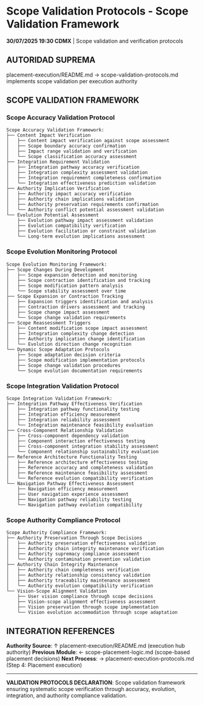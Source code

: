 # Scope Validation Protocols - Scope Validation Framework

**30/07/2025 19:30 CDMX** | Scope validation and verification protocols

## AUTORIDAD SUPREMA
placement-execution/README.md → scope-validation-protocols.md implements scope validation per execution authority

## SCOPE VALIDATION FRAMEWORK

### **Scope Accuracy Validation Protocol**
```
Scope Accuracy Validation Framework:
├── Content Impact Verification
│   ├── Content impact verification against scope assessment
│   ├── Scope boundary accuracy confirmation
│   ├── Impact range validation and verification
│   └── Scope classification accuracy assessment
├── Integration Requirement Validation
│   ├── Integration pathway accuracy verification
│   ├── Integration complexity assessment validation
│   ├── Integration requirement completeness confirmation
│   └── Integration effectiveness prediction validation
├── Authority Implication Verification
│   ├── Authority impact accuracy verification
│   ├── Authority chain implications validation
│   ├── Authority preservation requirements confirmation
│   └── Authority conflict potential assessment validation
└── Evolution Potential Assessment
    ├── Evolution pathway impact assessment validation
    ├── Evolution compatibility verification
    ├── Evolution facilitation or constraint validation
    └── Long-term evolution implications assessment
```

### **Scope Evolution Monitoring Protocol**
```
Scope Evolution Monitoring Framework:
├── Scope Changes During Development
│   ├── Scope expansion detection and monitoring
│   ├── Scope contraction identification and tracking
│   ├── Scope modification pattern analysis
│   └── Scope stability assessment over time
├── Scope Expansion or Contraction Tracking
│   ├── Expansion triggers identification and analysis
│   ├── Contraction drivers assessment and tracking
│   ├── Scope change impact assessment
│   └── Scope change validation requirements
├── Scope Reassessment Triggers
│   ├── Content modification scope impact assessment
│   ├── Integration complexity change detection
│   ├── Authority implication change identification
│   └── Evolution direction change recognition
└── Dynamic Scope Adaptation Protocols
    ├── Scope adaptation decision criteria
    ├── Scope modification implementation protocols
    ├── Scope change validation procedures
    └── Scope evolution documentation requirements
```

### **Scope Integration Validation Protocol**
```
Scope Integration Validation Framework:
├── Integration Pathway Effectiveness Verification
│   ├── Integration pathway functionality testing
│   ├── Integration efficiency measurement
│   ├── Integration reliability assessment
│   └── Integration maintenance feasibility evaluation
├── Cross-Component Relationship Validation
│   ├── Cross-component dependency validation
│   ├── Component interaction effectiveness testing
│   ├── Cross-component integration stability assessment
│   └── Component relationship sustainability evaluation
├── Reference Architecture Functionality Testing
│   ├── Reference architecture effectiveness testing
│   ├── Reference accuracy and completeness validation
│   ├── Reference maintenance feasibility assessment
│   └── Reference evolution compatibility verification
└── Navigation Pathway Effectiveness Assessment
    ├── Navigation efficiency measurement
    ├── User navigation experience assessment
    ├── Navigation pathway reliability testing
    └── Navigation pathway evolution compatibility
```

### **Scope Authority Compliance Protocol**
```
Scope Authority Compliance Framework:
├── Authority Preservation Through Scope Decisions
│   ├── Authority preservation effectiveness validation
│   ├── Authority chain integrity maintenance verification
│   ├── Authority supremacy compliance assessment
│   └── Authority contamination prevention validation
├── Authority Chain Integrity Maintenance
│   ├── Authority chain completeness verification
│   ├── Authority relationship consistency validation
│   ├── Authority traceability maintenance assessment
│   └── Authority evolution compatibility verification
└── Vision-Scope Alignment Validation
    ├── User vision compliance through scope decisions
    ├── Vision-scope alignment effectiveness assessment
    ├── Vision preservation through scope implementation
    └── Vision evolution accommodation through scope adaptation
```

## INTEGRATION REFERENCES

**Authority Source**: ↑ placement-execution/README.md (execution hub authority)
**Previous Module**: ← scope-placement-logic.md (scope-based placement decisions)
**Next Process**: → placement-execution-protocols.md (Step 4: Placement execution)

---

**VALIDATION PROTOCOLS DECLARATION**: Scope validation framework ensuring systematic scope verification through accuracy, evolution, integration, and authority compliance validation.